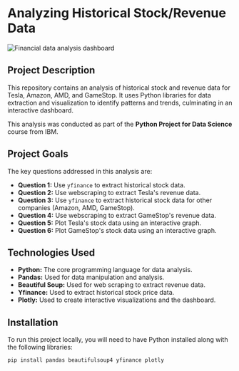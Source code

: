 # Analyzing Historical Stock/Revenue Data

![Financial data analysis dashboard](https://github.com/vincenzomaltese/Analyzing-Historical-Stock-Revenue-Data-and-Building-a-Dashboard/blob/main/images/1r.jpg?raw=true)


## Project Description

This repository contains an analysis of historical stock and revenue data for Tesla, Amazon, AMD, and GameStop. It uses Python libraries for data extraction and visualization to identify patterns and trends, culminating in an interactive dashboard.

This analysis was conducted as part of the **Python Project for Data Science** course from IBM.

## Project Goals

The key questions addressed in this analysis are:

* **Question 1:** Use `yfinance` to extract historical stock data.
* **Question 2:** Use webscraping to extract Tesla's revenue data.
* **Question 3:** Use `yfinance` to extract historical stock data for other companies (Amazon, AMD, GameStop).
* **Question 4:** Use webscraping to extract GameStop's revenue data.
* **Question 5:**  Plot Tesla's stock data using an interactive graph.
* **Question 6:** Plot GameStop's stock data using an interactive graph. 

## Technologies Used

* **Python:** The core programming language for data analysis.
* **Pandas:**  Used for data manipulation and analysis.
* **Beautiful Soup:** Used for web scraping to extract revenue data.
* **Yfinance:** Used to extract historical stock price data.
* **Plotly:** Used to create interactive visualizations and the dashboard.


## Installation

To run this project locally, you will need to have Python installed along with the following libraries:

```bash
pip install pandas beautifulsoup4 yfinance plotly
